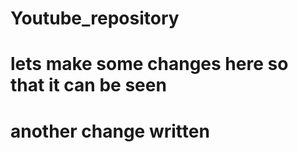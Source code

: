 # Youtube_repository
# lets make some changes here so that it can be seen 
# another change written
